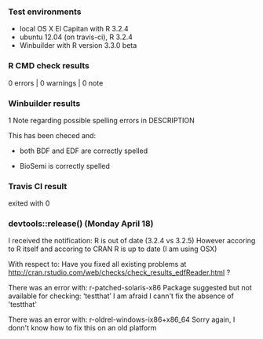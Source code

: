### Test environments
* local OS X El Capitan with R 3.2.4
* ubuntu 12.04 (on travis-ci), R 3.2.4
* Winbuilder with R version 3.3.0 beta

### R CMD check results

0 errors | 0 warnings | 0 note

### Winbuilder results

1 Note regarding possible spelling errors in DESCRIPTION

This has been checed and:

* both BDF and EDF are correctly spelled

* BioSemi is correctly spelled

### Travis CI result

exited with 0

### devtools::release()  (Monday April 18)
I received the notification: R is out of date (3.2.4 vs 3.2.5)
However accoring to R itself and accoring to CRAN R is up to date (I am using OSX)

With respect to: Have you fixed all existing problems at 
http://cran.rstudio.com/web/checks/check_results_edfReader.html ?

There was an error with: r-patched-solaris-x86
Package suggested but not available for checking: ‘testthat’ 
I am afraid I cann't fix the absence of 'testthat'

There was an error with: r-oldrel-windows-ix86+x86_64
Sorry again, I donn't know how to fix this on an old platform


